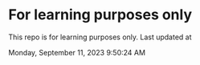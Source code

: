 # For learning purposes only
This repo is for learning purposes only.
Last updated at

Monday, September 11, 2023 9:50:24 AM

